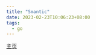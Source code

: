 ```yaml
---
title: "Smantic"
date: 2023-02-23T10:06:23+08:00
tags:
  - go
---
```


[主页](https://blog.smantic.dev/)
